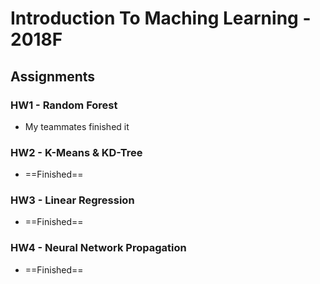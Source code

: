 Introduction To Maching Learning - 2018F
===
## Assignments
### HW1 - Random Forest
- My teammates finished it

### HW2 - K-Means & KD-Tree
- ==Finished==

### HW3 - Linear Regression
- ==Finished==

### HW4 - Neural Network Propagation
- ==Finished==
